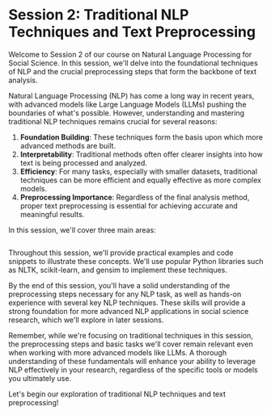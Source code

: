 # Session 2: Traditional NLP Techniques and Text Preprocessing

Welcome to Session 2 of our course on Natural Language Processing for Social Science. In this session, we'll delve into the foundational techniques of NLP and the crucial preprocessing steps that form the backbone of text analysis.

Natural Language Processing (NLP) has come a long way in recent years, with advanced models like Large Language Models (LLMs) pushing the boundaries of what's possible. However, understanding and mastering traditional NLP techniques remains crucial for several reasons:

1. **Foundation Building**: These techniques form the basis upon which more advanced methods are built.
2. **Interpretability**: Traditional methods often offer clearer insights into how text is being processed and analyzed.
3. **Efficiency**: For many tasks, especially with smaller datasets, traditional techniques can be more efficient and equally effective as more complex models.
4. **Preprocessing Importance**: Regardless of the final analysis method, proper text preprocessing is essential for achieving accurate and meaningful results.

In this session, we'll cover three main areas:

```{tableofcontents}

```

Throughout this session, we'll provide practical examples and code snippets to illustrate these concepts. We'll use popular Python libraries such as NLTK, scikit-learn, and gensim to implement these techniques.

By the end of this session, you'll have a solid understanding of the preprocessing steps necessary for any NLP task, as well as hands-on experience with several key NLP techniques. These skills will provide a strong foundation for more advanced NLP applications in social science research, which we'll explore in later sessions.

Remember, while we're focusing on traditional techniques in this session, the preprocessing steps and basic tasks we'll cover remain relevant even when working with more advanced models like LLMs. A thorough understanding of these fundamentals will enhance your ability to leverage NLP effectively in your research, regardless of the specific tools or models you ultimately use.

Let's begin our exploration of traditional NLP techniques and text preprocessing!
